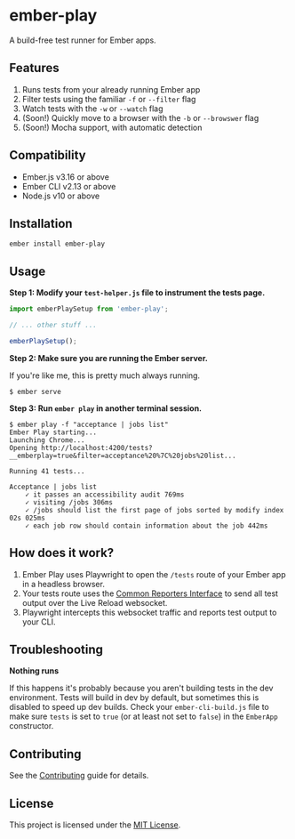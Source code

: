 # ember-play

A build-free test runner for Ember apps.

## Features

1. Runs tests from your already running Ember app
2. Filter tests using the familiar `-f` or `--filter` flag
3. Watch tests with the `-w` or `--watch` flag
4. (Soon!) Quickly move to a browser with the `-b` or `--browswer` flag
5. (Soon!) Mocha support, with automatic detection

## Compatibility

* Ember.js v3.16 or above
* Ember CLI v2.13 or above
* Node.js v10 or above

## Installation

```
ember install ember-play
```

## Usage

**Step 1: Modify your `test-helper.js` file to instrument the tests page.**

```js
import emberPlaySetup from 'ember-play';

// ... other stuff ...

emberPlaySetup();
```

**Step 2: Make sure you are running the Ember server.**

If you're like me, this is pretty much always running.

```shellsession
$ ember serve
```

**Step 3: Run `ember play` in another terminal session.**

```shellsession
$ ember play -f "acceptance | jobs list"
Ember Play starting...
Launching Chrome...
Opening http://localhost:4200/tests?__emberplay=true&filter=acceptance%20%7C%20jobs%20list...

Running 41 tests...

Acceptance | jobs list
    ✓ it passes an accessibility audit 769ms
    ✓ visiting /jobs 306ms
    ✓ /jobs should list the first page of jobs sorted by modify index 02s 025ms
    ✓ each job row should contain information about the job 442ms
```

## How does it work?
1. Ember Play uses Playwright to open the `/tests` route of your Ember app in a headless browser.
2. Your tests route uses the [Common Reporters Interface](https://github.com/js-reporters/js-reporters) to send all test output over the Live Reload websocket.
3. Playwright intercepts this websocket traffic and reports test output to your CLI.

## Troubleshooting

**Nothing runs**

If this happens it's probably because you aren't building tests in the dev environment. Tests will build in dev by default, but sometimes this is disabled
to speed up dev builds. Check your `ember-cli-build.js` file to make sure `tests` is set to `true` (or at least not set to `false`) in the `EmberApp` constructor.

## Contributing

See the [Contributing](CONTRIBUTING.md) guide for details.

## License

This project is licensed under the [MIT License](LICENSE.md).
